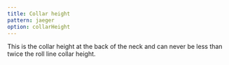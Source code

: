 ```yaml
---
title: Collar height
pattern: jaeger
option: collarHeight
---
```


This is the collar height at the back of the neck and can never be less than twice the roll line collar height.